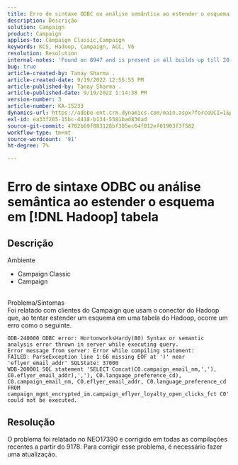 ```yaml
---
title: Erro de sintaxe ODBC ou análise semântica ao estender o esquema em [!DNL Hadoop] tabela
description: Descrição
solution: Campaign
product: Campaign
applies-to: Campaign Classic,Campaign
keywords: KCS, Hadoop, Campaign, ACC, V6
resolution: Resolution
internal-notes: 'Found on 8947 and is present in all builds up till 20.2.  Internal Support ticket: TK178548'
bug: true
article-created-by: Tanay Sharma .
article-created-date: 9/19/2022 12:55:55 PM
article-published-by: Tanay Sharma .
article-published-date: 9/19/2022 1:14:38 PM
version-number: 3
article-number: KA-15233
dynamics-url: https://adobe-ent.crm.dynamics.com/main.aspx?forceUCI=1&pagetype=entityrecord&etn=knowledgearticle&id=9444595f-1a38-ed11-9db1-002248086735
exl-id: ea33f205-15bc-4418-b134-5581bad836ad
source-git-commit: 4702b69f883128bf305ec64f012ef01903f3f582
workflow-type: tm+mt
source-wordcount: '91'
ht-degree: 7%

---
```


# Erro de sintaxe ODBC ou análise semântica ao estender o esquema em [!DNL Hadoop] tabela

## Descrição

Ambiente<br>
- Campaign Classic
- Campaign



<br>Problema/Sintomas<br>Foi relatado com clientes do Campaign que usam o conector do Hadoop que, ao tentar estender um esquema em uma tabela do Hadoop, ocorre um erro como o seguinte.<br>

```
ODB-240000 ODBC error: HortonworksHardy(80) Syntax or semantic analysis error thrown in server while executing query.
Error message from server: Error while compiling statement:
FAILED: ParseException line 1:66 missing EOF at ')' near 'eflyer_email_addr' SQLState: 37000
WDB-200001 SQL statement 'SELECT Concat(C0.campaign_email_nm,','), C0.eflyer_email_addr),','), C0.language_preference_cd), C0.campaign_email_nm, C0.eflyer_email_addr, C0.language_preference_cd FROM campaign_mgmt_encrypted_im.campaign_eflyer_loyalty_open_clicks_fct C0' could not be executed.
```



## Resolução


O problema foi relatado no NEO17390 e corrigido em todas as compilações recentes a partir do 9178. Para corrigir esse problema, é necessário fazer uma atualização.
